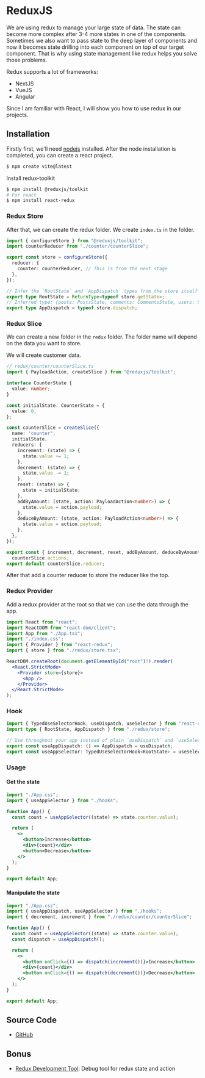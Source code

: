 # ReduxJS

We are using redux to manage your large state of data. The state can become more complex after 3-4 more states in one of the components. Sometimes we also want to pass state to the deep layer of components and now it becomes state drilling into each component on top of our target component. That is why using state management like redux helps you solve those problems.

Redux supports a lot of frameworks:
- NextJS
- VueJS
- Angular

Since I am familiar with React, I will show you how to use redux in our projects.

## Installation

Firstly first, we'll need [nodejs](https://nodejs.org/en) installed. After the node installation is completed, you can create a react project.

```bash
$ npm create vite@latest
```

Install redux-toolkit

```bash
$ npm install @reduxjs/toolkit
# For react
$ npm install react-redux
```

### Redux Store

After that, we can create the redux folder. We create `index.ts` in the folder.

```typescript
import { configureStore } from "@reduxjs/toolkit";
import counterReducer from "./counter/counterSlice";

export const store = configureStore({
  reducer: {
    counter: counterReducer, // This is from the next stage
  },
});

// Infer the `RootState` and `AppDispatch` types from the store itself
export type RootState = ReturnType<typeof store.getState>;
// Inferred type: {posts: PostsState, comments: CommentsState, users: UsersState}
export type AppDispatch = typeof store.dispatch;
```

### Redux Slice

We can create a new folder in the `redux` folder. The folder name will depend on the data you want to store.

We will create customer data.

```typescript
// redux/counter/counterSlice.ts
import { PayloadAction, createSlice } from "@reduxjs/toolkit";

interface CounterState {
  value: number;
}

const initialState: CounterState = {
  value: 0,
};

const counterSlice = createSlice({
  name: "counter",
  initialState,
  reducers: {
    increment: (state) => {
      state.value += 1;
    },
    decrement: (state) => {
      state.value -= 1;
    },
    reset: (state) => {
      state = initialState;
    },
    addByAmount: (state, action: PayloadAction<number>) => {
      state.value = action.payload;
    },
    deduceByAmount: (state, action: PayloadAction<number>) => {
      state.value = action.payload;
    },
  },
});

export const { increment, decrement, reset, addByAmount, deduceByAmount } =
  counterSlice.actions;
export default counterSlice.reducer;
```

After that add a counter reducer to store the reducer like the top.

### Redux Provider

Add a redux provider at the root so that we can use the data through the app.

```jsx
import React from "react";
import ReactDOM from "react-dom/client";
import App from "./App.tsx";
import "./index.css";
import { Provider } from "react-redux";
import { store } from "./redux/store.tsx";

ReactDOM.createRoot(document.getElementById("root")!).render(
  <React.StrictMode>
    <Provider store={store}>
      <App />
    </Provider>
  </React.StrictMode>
);
```

### Hook

```typescript
import { TypedUseSelectorHook, useDispatch, useSelector } from "react-redux";
import type { RootState, AppDispatch } from "./redux/store";

// Use throughout your app instead of plain `useDispatch` and `useSelector`
export const useAppDispatch: () => AppDispatch = useDispatch;
export const useAppSelector: TypedUseSelectorHook<RootState> = useSelector;
```

### Usage

#### Get the state

```jsx
import "./App.css";
import { useAppSelector } from "./hooks";

function App() {
  const count = useAppSelector((state) => state.counter.value);

  return (
    <>
      <button>Increase</button>
      <div>{count}</div>
      <button>Decrease</button>
    </>
  );
}

export default App;
```

#### Manipulate the state

```jsx
import "./App.css";
import { useAppDispatch, useAppSelector } from "./hooks";
import { decrement, increment } from "./redux/counter/counterSlice";

function App() {
  const count = useAppSelector((state) => state.counter.value);
  const dispatch = useAppDispatch();

  return (
    <>
      <button onClick={() => dispatch(increment())}>Increase</button>
      <div>{count}</div>
      <button onClick={() => dispatch(decrement())}>Decrease</button>
    </>
  );
}

export default App;
```

## Source Code

- [GitHub](https://github.com/metaphorlism/redux-react)

## Bonus

- [Redux Development Tool](https://chrome.google.com/webstore/detail/redux-devtools/lmhkpmbekcpmknklioeibfkpmmfibljd): Debug tool for redux state and action

